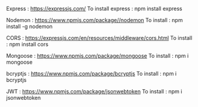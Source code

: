 Express :
https://expressjs.com/
To install express :
npm install express

Nodemon :
https://www.npmjs.com/package//nodemon
To install :
npm install -g nodemon

CORS : 
https://expressjs.com/en/resources/middleware/cors.html
To install :
npm install cors

Mongoose :
https://www.npmjs.com/package/mongoose
To install :
npm i mongoose

bcryptjs :
https://www.npmjs.com/package/bcryptjs
To install :
npm i bcryptjs

JWT :
https://www.npmjs.com/package/jsonwebtoken
To install : 
npm i jsonwebtoken